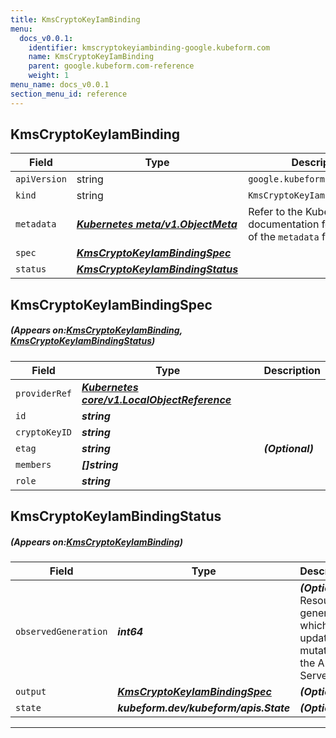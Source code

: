 ```yaml
---
title: KmsCryptoKeyIamBinding
menu:
  docs_v0.0.1:
    identifier: kmscryptokeyiambinding-google.kubeform.com
    name: KmsCryptoKeyIamBinding
    parent: google.kubeform.com-reference
    weight: 1
menu_name: docs_v0.0.1
section_menu_id: reference
---
```


## KmsCryptoKeyIamBinding
| Field | Type | Description |
| ------ | ----- | ----------- |
| `apiVersion` | string | `google.kubeform.com/v1alpha1` |
|    `kind` | string | `KmsCryptoKeyIamBinding` |
| `metadata` | ***[Kubernetes meta/v1.ObjectMeta](https://kubernetes.io/docs/reference/generated/kubernetes-api/v1.13/#objectmeta-v1-meta)***|Refer to the Kubernetes API documentation for the fields of the `metadata` field.|
| `spec` | ***[KmsCryptoKeyIamBindingSpec](#KmsCryptoKeyIamBindingSpec)***||
| `status` | ***[KmsCryptoKeyIamBindingStatus](#KmsCryptoKeyIamBindingStatus)***||
## KmsCryptoKeyIamBindingSpec
##### (Appears on:[KmsCryptoKeyIamBinding](#KmsCryptoKeyIamBinding), [KmsCryptoKeyIamBindingStatus](#KmsCryptoKeyIamBindingStatus))
| Field | Type | Description |
| ------ | ----- | ----------- |
| `providerRef` | ***[Kubernetes core/v1.LocalObjectReference](https://kubernetes.io/docs/reference/generated/kubernetes-api/v1.13/#localobjectreference-v1-core)***||
| `id` | ***string***||
| `cryptoKeyID` | ***string***||
| `etag` | ***string***| ***(Optional)*** |
| `members` | ***[]string***||
| `role` | ***string***||
## KmsCryptoKeyIamBindingStatus
##### (Appears on:[KmsCryptoKeyIamBinding](#KmsCryptoKeyIamBinding))
| Field | Type | Description |
| ------ | ----- | ----------- |
| `observedGeneration` | ***int64***| ***(Optional)*** Resource generation, which is updated on mutation by the API Server.|
| `output` | ***[KmsCryptoKeyIamBindingSpec](#KmsCryptoKeyIamBindingSpec)***| ***(Optional)*** |
| `state` | ***kubeform.dev/kubeform/apis.State***| ***(Optional)*** |
---
